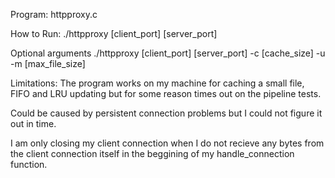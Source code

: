 Program: httpproxy.c

How to Run:
./httpproxy [client_port] [server_port] 

Optional arguments
./httpproxy [client_port] [server_port] -c [cache_size] -u -m [max_file_size]

Limitations: 
The program works on my machine for caching a small file, FIFO and LRU updating but for some reason times out on the pipeline tests.

Could be caused by persistent connection problems but I could not figure it out in time.

I am only closing my client connection when I do not recieve any bytes from the client connection itself in the beggining of my handle_connection function.
